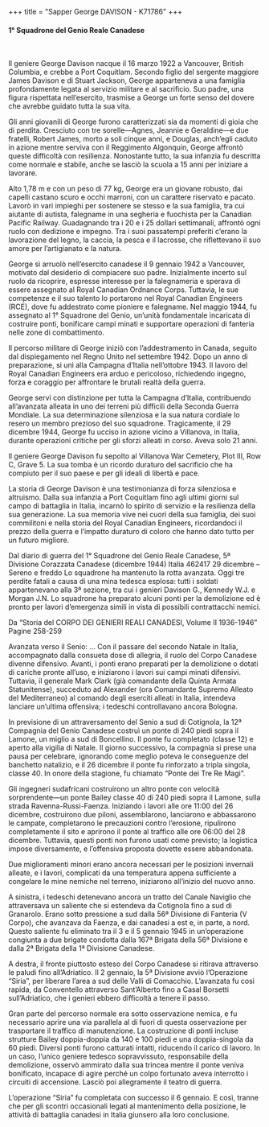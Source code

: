 +++
title = "Sapper George DAVISON - K71786"
+++

#### 1° Squadrone del Genio Reale Canadese
<br>


Il geniere George Davison nacque il 16 marzo 1922 a Vancouver, British Columbia, e crebbe a Port Coquitlam. Secondo figlio del sergente maggiore James Davison e di Stuart Jackson, George apparteneva a una famiglia profondamente legata al servizio militare e al sacrificio. Suo padre, una figura rispettata nell’esercito, trasmise a George un forte senso del dovere che avrebbe guidato tutta la sua vita.

Gli anni giovanili di George furono caratterizzati sia da momenti di gioia che di perdita. Cresciuto con tre sorelle—Agnes, Jeannie e Geraldine—e due fratelli, Robert James, morto a soli cinque anni, e Douglas, anch’egli caduto in azione mentre serviva con il Reggimento Algonquin, George affrontò queste difficoltà con resilienza. Nonostante tutto, la sua infanzia fu descritta come normale e stabile, anche se lasciò la scuola a 15 anni per iniziare a lavorare.

Alto 1,78 m e con un peso di 77 kg, George era un giovane robusto, dai capelli castano scuro e occhi marroni, con un carattere riservato e pacato. Lavorò in vari impieghi per sostenere se stesso e la sua famiglia, tra cui aiutante di autista, falegname in una segheria e fuochista per la Canadian Pacific Railway. Guadagnando tra i 20 e i 25 dollari settimanali, affrontò ogni ruolo con dedizione e impegno. Tra i suoi passatempi preferiti c’erano la lavorazione del legno, la caccia, la pesca e il lacrosse, che riflettevano il suo amore per l’artigianato e la natura.

George si arruolò nell’esercito canadese il 9 gennaio 1942 a Vancouver, motivato dal desiderio di compiacere suo padre. Inizialmente incerto sul ruolo da ricoprire, espresse interesse per la falegnameria e sperava di essere assegnato al Royal Canadian Ordnance Corps. Tuttavia, le sue competenze e il suo talento lo portarono nel Royal Canadian Engineers (RCE), dove fu addestrato come pioniere e falegname. Nel maggio 1944, fu assegnato al 1° Squadrone del Genio, un’unità fondamentale incaricata di costruire ponti, bonificare campi minati e supportare operazioni di fanteria nelle zone di combattimento.

Il percorso militare di George iniziò con l’addestramento in Canada, seguito dal dispiegamento nel Regno Unito nel settembre 1942. Dopo un anno di preparazione, si unì alla Campagna d’Italia nell’ottobre 1943. Il lavoro del Royal Canadian Engineers era arduo e pericoloso, richiedendo ingegno, forza e coraggio per affrontare le brutali realtà della guerra.

George servì con distinzione per tutta la Campagna d’Italia, contribuendo all’avanzata alleata in uno dei terreni più difficili della Seconda Guerra Mondiale. La sua determinazione silenziosa e la sua natura cordiale lo resero un membro prezioso del suo squadrone. Tragicamente, il 29 dicembre 1944, George fu ucciso in azione vicino a Villanova, in Italia, durante operazioni critiche per gli sforzi alleati in corso. Aveva solo 21 anni.

Il geniere George Davison fu sepolto al Villanova War Cemetery, Plot III, Row C, Grave 5. La sua tomba è un ricordo duraturo del sacrificio che ha compiuto per il suo paese e per gli ideali di libertà e pace.

La storia di George Davison è una testimonianza di forza silenziosa e altruismo. Dalla sua infanzia a Port Coquitlam fino agli ultimi giorni sul campo di battaglia in Italia, incarnò lo spirito di servizio e la resilienza della sua generazione. La sua memoria vive nei cuori della sua famiglia, dei suoi commilitoni e nella storia del Royal Canadian Engineers, ricordandoci il prezzo della guerra e l’impatto duraturo di coloro che hanno dato tutto per un futuro migliore.


Dal diario di guerra del 1° Squadrone del Genio Reale Canadese, 5ª Divisione Corazzata Canadese (dicembre 1944)
Italia 462417
29 dicembre – Sereno e freddo
Lo squadrone ha mantenuto la rotta avanzata. Oggi tre perdite fatali a causa di una mina tedesca esplosa: tutti i soldati appartenevano alla 3ª sezione, tra cui i genieri Davison G., Kennedy W.J. e Morgan J.N. Lo squadrone ha preparato alcuni ponti per la demolizione ed è pronto per lavori d’emergenza simili in vista di possibili contrattacchi nemici.


Da “Storia del CORPO DEI GENIERI REALI CANADESI, Volume II 1936-1946”
Pagine 258-259 

Avanzata verso il Senio:
…
Con il passare del secondo Natale in Italia, accompagnato dalla consueta dose di allegria, il ruolo del Corpo Canadese divenne difensivo. Avanti, i ponti erano preparati per la demolizione o dotati di cariche pronte all’uso, e iniziarono i lavori sui campi minati difensivi. Tuttavia, il generale Mark Clark (già comandante della Quinta Armata Statunitense), succeduto ad Alexander (ora Comandante Supremo Alleato del Mediterraneo) al comando degli eserciti alleati in Italia, intendeva lanciare un’ultima offensiva; i tedeschi controllavano ancora Bologna.

In previsione di un attraversamento del Senio a sud di Cotignola, la 12ª Compagnia del Genio Canadese costruì un ponte di 240 piedi sopra il Lamone, un miglio a sud di Boncellino. Il ponte fu completato (classe 12) e aperto alla vigilia di Natale. Il giorno successivo, la compagnia si prese una pausa per celebrare, ignorando come meglio poteva le conseguenze del banchetto natalizio, e il 26 dicembre il ponte fu rinforzato a tripla singola, classe 40. In onore della stagione, fu chiamato “Ponte dei Tre Re Magi”.

Gli ingegneri sudafricani costruirono un altro ponte con velocità sorprendente—un ponte Bailey classe 40 di 240 piedi sopra il Lamone, sulla strada Ravenna-Russi-Faenza. Iniziando i lavori alle ore 11:00 del 26 dicembre, costruirono due piloni, assemblarono, lanciarono e abbassarono le campate, completarono le precauzioni contro l’erosione, ripulirono completamente il sito e aprirono il ponte al traffico alle ore 06:00 del 28 dicembre. Tuttavia, questi ponti non furono usati come previsto; la logistica impose diversamente, e l’offensiva proposta dovette essere abbandonata.

Due miglioramenti minori erano ancora necessari per le posizioni invernali alleate, e i lavori, complicati da una temperatura appena sufficiente a congelare le mine nemiche nel terreno, iniziarono all’inizio del nuovo anno.

A sinistra, i tedeschi detenevano ancora un tratto del Canale Naviglio che attraversava un saliente che si estendeva da Cotignola fino a sud di Granarolo. Erano sotto pressione a sud dalla 56ª Divisione di Fanteria (V Corpo), che avanzava da Faenza, e dai canadesi a est e, in parte, a nord. Questo saliente fu eliminato tra il 3 e il 5 gennaio 1945 in un’operazione congiunta a due brigate condotta dalla 167ª Brigata della 56ª Divisione e dalla 2ª Brigata della 1ª Divisione Canadese.

A destra, il fronte piuttosto esteso del Corpo Canadese si ritirava attraverso le paludi fino all’Adriatico. Il 2 gennaio, la 5ª Divisione avviò l’Operazione “Siria”, per liberare l’area a sud delle Valli di Comacchio. L’avanzata fu così rapida, da Conventello attraverso Sant’Alberto fino a Casal Borsetti sull’Adriatico, che i genieri ebbero difficoltà a tenere il passo.

Gran parte del percorso normale era sotto osservazione nemica, e fu necessario aprire una via parallela al di fuori di questa osservazione per trasportare il traffico di manutenzione. La costruzione di ponti incluse strutture Bailey doppia-doppia da 140 e 100 piedi e una doppia-singola da 60 piedi. Diversi ponti furono catturati intatti, riducendo il carico di lavoro. In un caso, l’unico geniere tedesco sopravvissuto, responsabile della demolizione, osservò ammirato dalla sua trincea mentre il ponte veniva bonificato, incapace di agire perché un colpo fortunato aveva interrotto i circuiti di accensione. Lasciò poi allegramente il teatro di guerra.

L’operazione “Siria” fu completata con successo il 6 gennaio. E così, tranne che per gli scontri occasionali legati al mantenimento della posizione, le attività di battaglia canadesi in Italia giunsero alla loro conclusione.
